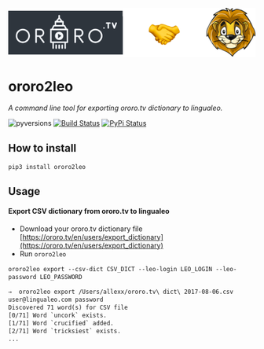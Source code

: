 <p align="center">
	<img src="https://raw.githubusercontent.com/hayorov/ororo2leo/master/assets/ororo2leo.png" alt="logo"/>
</p>

# ororo2leo
_A command line tool for exporting ororo.tv dictionary to lingualeo._

![pyversions](https://img.shields.io/pypi/pyversions/ororo2leo.svg) [![Build Status](https://img.shields.io/travis/hayorov/ororo2leo/master.svg)](https://travis-ci.org/hayorov/ororo2leo) [![PyPi Status](https://img.shields.io/pypi/v/ororo2leo.svg)](https://pypi.python.org/pypi/ororo2leo)


## How to install
```
pip3 install ororo2leo
```

## Usage

#### Export CSV dictionary from ororo.tv to lingualeo

- Download your ororo.tv dictionary file [https://ororo.tv/en/users/export_dictionary](https://ororo.tv/en/users/export_dictionary)
- Run `ororo2leo`

```
ororo2leo export --csv-dict CSV_DICT --leo-login LEO_LOGIN --leo-password LEO_PASSWORD
```

```
⇒  ororo2leo export /Users/allexx/ororo.tv\ dict\ 2017-08-06.csv user@lingualeo.com password
Discovered 71 word(s) for CSV file
[0/71] Word `uncork` exists.
[1/71] Word `crucified` added.
[2/71] Word `tricksiest` exists.
...
```
